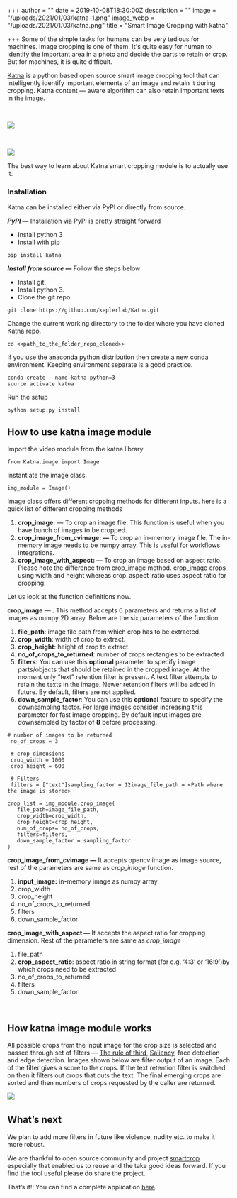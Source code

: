 +++
author = ""
date = 2019-10-08T18:30:00Z
description = ""
image = "/uploads/2021/01/03/katna-1.png"
image_webp = "/uploads/2021/01/03/katna.png"
title = "Smart Image Cropping with katna"

+++
Some of the simple tasks for humans can be very tedious for machines. Image cropping is one of them. It's quite easy for human to identify the important area in a photo and decide the parts to retain or crop. But for machines, it is quite difficult.

[Katna](https://github.com/keplerlab/katna) is a python based open source smart image cropping tool that can intelligently identify important elements of an image and retain it during cropping. Katna content — aware algorithm can also retain important texts in the image.

&nbsp;&nbsp;

![](/uploads/2021/01/03/katna_crop1.jpg)

&nbsp;&nbsp;

![](/uploads/2021/01/03/katna_crop_2.png)

The best way to learn about Katna smart cropping module is to actually use it.

### Installation

Katna can be installed either via PyPI or directly from source.

**_PyPI_ —** Installation via PyPI is pretty straight forward

* Install python 3
* Install with pip
```
pip install katna
```
**_Install from source_ —** Follow the steps below

* Install git.
* Install python 3.
* Clone the git repo.
```
git clone https://github.com/keplerlab/Katna.git
```

Change the current working directory to the folder where you have cloned Katna repo.

```
cd <<path_to_the_folder_repo_cloned>>
```

If you use the anaconda python distribution then create a new conda environment. Keeping environment separate is a good practice.

```
conda create --name katna python=3
source activate katna
```

Run the setup

```
python setup.py install
```

## How to use katna image module

Import the video module from the katna library
```
from Katna.image import Image
```
Instantiate the image class.
```
img_module = Image()
```
Image class offers different cropping methods for different inputs. here is a quick list of different cropping methods

1. **crop_image:** — To crop an image file. This function is useful when you have bunch of images to be cropped.
2. **crop_image_from_cvimage: —** To crop an in-memory image file. The in-memory image needs to be numpy array. This is useful for workflows integrations.
3. **crop_image_with_aspect: —** To crop an image based on aspect ratio. Please note the difference from crop_image method. crop_image crops using width and height whereas crop_aspect_ratio uses aspect ratio for cropping.

Let us look at the function definitions now.

**crop_image** — . This method accepts 6 parameters and returns a list of images as numpy 2D array. Below are the six parameters of the function.

1. **file_path**: image file path from which crop has to be extracted.
2. **crop_width**: width of crop to extract.
3. **crop_height**: height of crop to extract.
4. **no_of_crops_to_returned**: number of crops rectangles to be extracted
5. **filters**: You can use this **optional** parameter to specify image parts/objects that should be retained in the cropped image. At the moment only “text” retention filter is present. A text filter attempts to retain the texts in the image. Newer retention filters will be added in future. By default, filters are not applied.
6. **down_sample_factor**: You can use this **optional** feature to specify the downsampling factor. For large images consider increasing this parameter for fast image cropping. By default input images are downsampled by factor of **8** before processing.

```
# number of images to be returned
 no_of_crops = 3

 # crop dimensions
 crop_width = 1000
 crop_height = 600

 # Filters
 filters = ["text"]sampling_factor = 12image_file_path = <Path where the image is stored>

crop_list = img_module.crop_image(
   file_path=image_file_path,
   crop_width=crop_width,
   crop_height=crop_height,
   num_of_crops= no_of_crops,
   filters=filters,
   down_sample_factor = sampling_factor
)
```

**crop_image_from_cvimage —** It accepts opencv image as image source, rest of the parameters are same as _crop_image_ function.

1. **input_image:** in-memory image as numpy array.
2. crop_width
3. crop_height
4. no_of_crops_to_returned
5. filters
6. down_sample_factor

**crop_image_with_aspect —** It accepts the aspect ratio for cropping dimension. Rest of the parameters are same as _crop_image_

1. file_path
2. **crop_aspect_ratio**: aspect ratio in string format (for e.g. ‘4:3’ or ‘16:9’)by which crops need to be extracted.
3. no_of_crops_to_returned
4. filters
5. down_sample_factor

&nbsp;&nbsp;

## How katna image module works

All possible crops from the input image for the crop size is selected and passed through set of filters — [The rule of third](https://www.photographymad.com/pages/view/rule-of-thirds), [Saliency](https://blog.algorithmia.com/introduction-image-saliency-detection), face detection and edge detection. Images shown below are filter output of an image. Each of the filter gives a score to the crops. If the text retention filter is switched on then it filters out crops that cuts the text. The final emerging crops are sorted and then numbers of crops requested by the caller are returned.

![](/uploads/2021/01/03/katna_image_3.jpg)
&nbsp;&nbsp;

## What’s next

We plan to add more filters in future like violence, nudity etc. to make it more robust.

We are thankful to open source community and project [smartcrop](https://github.com/jwagner/smartcrop.js/) especially that enabled us to reuse and the take good ideas forward. If you find the tool useful please do share the project.

That’s it!! You can find a complete application [here](https://github.com/keplerlab/katna/blob/master/example_image.py).

